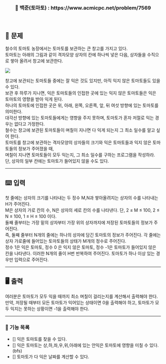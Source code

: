<h3 align="center"> 
    📌 백준(토마토) : https://www.acmicpc.net/problem/7569
</h3>

<br>

## 🚀 문제
철수의 토마토 농장에서는 토마토를 보관하는 큰 창고를 가지고 있다.  
토마토는 아래의 그림과 같이 격자모양 상자의 칸에 하나씩 넣은 다음, 상자들을 수직으로 쌓아 올려서 창고에 보관한다.  

<img src="https://upload.acmicpc.net/c3f3343d-c291-40a9-9fe3-59f792a8cae9/-/preview/">

창고에 보관되는 토마토들 중에는 잘 익은 것도 있지만, 아직 익지 않은 토마토들도 있을 수 있다.   
보관 후 하루가 지나면, 익은 토마토들의 인접한 곳에 있는 익지 않은 토마토들은 익은 토마토의 영향을 받아 익게 된다.   
하나의 토마토에 인접한 곳은 위, 아래, 왼쪽, 오른쪽, 앞, 뒤 여섯 방향에 있는 토마토를 의미한다.   
대각선 방향에 있는 토마토들에게는 영향을 주지 못하며, 토마토가 혼자 저절로 익는 경우는 없다고 가정한다.   
철수는 창고에 보관된 토마토들이 며칠이 지나면 다 익게 되는지 그 최소 일수를 알고 싶어 한다.  
토마토를 창고에 보관하는 격자모양의 상자들의 크기와 익은 토마토들과 익지 않은 토마토들의 정보가 주어졌을 때,   
며칠이 지나면 토마토들이 모두 익는지, 그 최소 일수를 구하는 프로그램을 작성하라.   
단, 상자의 일부 칸에는 토마토가 들어있지 않을 수도 있다.  

---

## ⌨️ 입력
첫 줄에는 상자의 크기를 나타내는 두 정수 M,N과 쌓아올려지는 상자의 수를 나타내는 H가 주어진다.   
M은 상자의 가로 칸의 수, N은 상자의 세로 칸의 수를 나타낸다. 단, 2 ≤ M ≤ 100, 2 ≤ N ≤ 100, 1 ≤ H ≤ 100 이다.   
둘째 줄부터는 가장 밑의 상자부터 가장 위의 상자까지에 저장된 토마토들의 정보가 주어진다.   
즉, 둘째 줄부터 N개의 줄에는 하나의 상자에 담긴 토마토의 정보가 주어진다. 각 줄에는 상자 가로줄에 들어있는 토마토들의 상태가 M개의 정수로 주어진다.   
정수 1은 익은 토마토, 정수 0 은 익지 않은 토마토, 정수 -1은 토마토가 들어있지 않은 칸을 나타낸다. 이러한 N개의 줄이 H번 반복하여 주어진다.
토마토가 하나 이상 있는 경우만 입력으로 주어진다.

---

## 🖥️ 출력
여러분은 토마토가 모두 익을 때까지 최소 며칠이 걸리는지를 계산해서 출력해야 한다.  
만약, 저장될 때부터 모든 토마토가 익어있는 상태이면 0을 출력해야 하고, 토마토가 모두 익지는 못하는 상황이면 -1을 출력해야 한다.  

---

### 📜 기능 목록
 - [] 익은 토마토를 찾을 수 있다.
  - [] 익은 토마토는 상,하,좌,우,위,아래에 있는 안익은 토마토에 영향을 미칠 수 있다. (bfs)
  - [] 토마토가 다 익은 날짜를 계산할 수 있다.